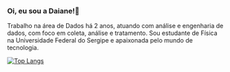 ### Oi, eu sou a Daiane!👋 
Trabalho na área de Dados há 2 anos, atuando com análise e engenharia de dados, com foco em coleta, análise e tratamento.
Sou estudante de Física na Universidade Federal do Sergipe e apaixonada pelo mundo de tecnologia.

[![Top Langs](https://github-readme-stats.vercel.app/api/top-langs/?username=daiane0)](https://github.com/anuraghazra/github-readme-stats)
<!--
**daiane0/daiane0** is a ✨ _special_ ✨ repository because its `README.md` (this file) appears on your GitHub profile.

-->

